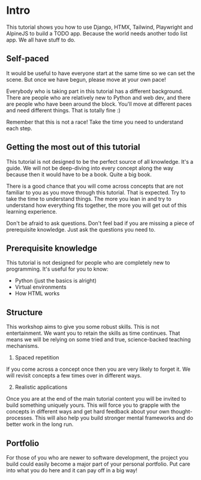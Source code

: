 # Intro 

This tutorial shows you how to use Django, HTMX, Tailwind, Playwright and AlpineJS to build a TODO app. Because the world needs another todo list app. We all have stuff to do.

## Self-paced 

It would be useful to have everyone start at the same time so we can set the scene. But once we have begun, please move at your own pace! 

Everybody who is taking part in this tutorial has a different background. There are people who are relatively new to Python and web dev, and there are people who have been around the block. You'll move at different paces and need different things. That is totally fine :)

Remember that this is not a race! Take the time you need to understand each step.

## Getting the most out of this tutorial

This tutorial is not designed to be the perfect source of all knowledge. It's a guide. We will not be deep-diving into every concept along the way because then it would have to be a book. Quite a big book.

There is a good chance that you will come across concepts that are not familiar to you as you move through this tutorial. That is expected. Try to take the time to understand things. The more you lean in and try to understand how everything fits together, the more you will get out of this learning experience. 

Don't be afraid to ask questions. Don't feel bad if you are missing a piece of prerequisite knowledge. Just ask the questions you need to. 

## Prerequisite knowledge 

This tutorial is not designed for people who are completely new to programming. It's useful for you to know:

- Python (just the basics is alright)
- Virtual environments 
- How HTML works

## Structure 

This workshop aims to give you some robust skills. This is not entertainment. We want you to retain the skills as time continues. That means we will be relying on some tried and true, science-backed teaching mechanisms.

1. Spaced repetition 

If you come across a concept once then you are very likely to forget it. We will revisit concepts a few times over in different ways.

2. Realistic applications

Once you are at the end of the main tutorial content you will be invited to build something uniquely yours. This will force you to grapple with the concepts in different ways and get hard feedback about your own thought-processes.  This will also help you build stronger mental frameworks and do better work in the long run.

## Portfolio 

For those of you who are newer to software development, the project you build could easily become a major part of your personal portfolio. Put care into what you do here and it can pay off in a big way!
